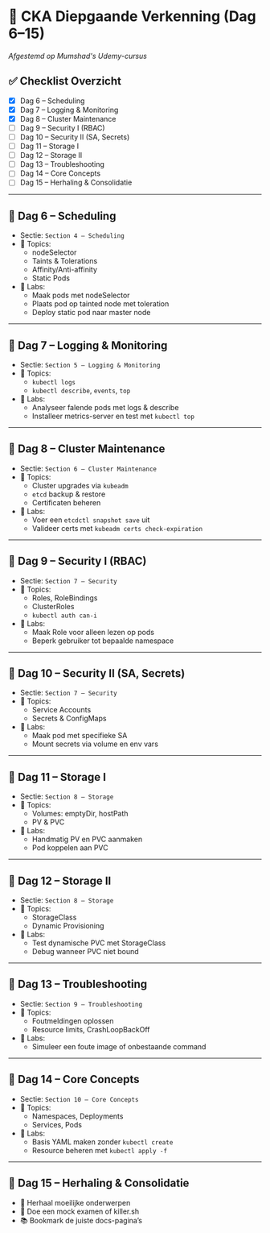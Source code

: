 # 🧠 CKA Diepgaande Verkenning (Dag 6–15)
_Afgestemd op Mumshad's Udemy-cursus_

## ✅ Checklist Overzicht
- [x] Dag 6 – Scheduling
- [x] Dag 7 – Logging & Monitoring
- [x] Dag 8 – Cluster Maintenance
- [ ] Dag 9 – Security I (RBAC)
- [ ] Dag 10 – Security II (SA, Secrets)
- [ ] Dag 11 – Storage I
- [ ] Dag 12 – Storage II
- [ ] Dag 13 – Troubleshooting
- [ ] Dag 14 – Core Concepts
- [ ] Dag 15 – Herhaling & Consolidatie

---

## 📅 Dag 6 – Scheduling
- Sectie: `Section 4 – Scheduling`
- 📌 Topics:
  - nodeSelector
  - Taints & Tolerations
  - Affinity/Anti-affinity
  - Static Pods
- 🔧 Labs:
  - Maak pods met nodeSelector
  - Plaats pod op tainted node met toleration
  - Deploy static pod naar master node

---

## 📅 Dag 7 – Logging & Monitoring
- Sectie: `Section 5 – Logging & Monitoring`
- 📌 Topics:
  - `kubectl logs`
  - `kubectl describe`, `events`, `top`
- 🔧 Labs:
  - Analyseer falende pods met logs & describe
  - Installeer metrics-server en test met `kubectl top`

---

## 📅 Dag 8 – Cluster Maintenance
- Sectie: `Section 6 – Cluster Maintenance`
- 📌 Topics:
  - Cluster upgrades via `kubeadm`
  - `etcd` backup & restore
  - Certificaten beheren
- 🔧 Labs:
  - Voer een `etcdctl snapshot save` uit
  - Valideer certs met `kubeadm certs check-expiration`

---

## 📅 Dag 9 – Security I (RBAC)
- Sectie: `Section 7 – Security`
- 📌 Topics:
  - Roles, RoleBindings
  - ClusterRoles
  - `kubectl auth can-i`
- 🔧 Labs:
  - Maak Role voor alleen lezen op pods
  - Beperk gebruiker tot bepaalde namespace

---

## 📅 Dag 10 – Security II (SA, Secrets)
- Sectie: `Section 7 – Security`
- 📌 Topics:
  - Service Accounts
  - Secrets & ConfigMaps
- 🔧 Labs:
  - Maak pod met specifieke SA
  - Mount secrets via volume en env vars

---

## 📅 Dag 11 – Storage I
- Sectie: `Section 8 – Storage`
- 📌 Topics:
  - Volumes: emptyDir, hostPath
  - PV & PVC
- 🔧 Labs:
  - Handmatig PV en PVC aanmaken
  - Pod koppelen aan PVC

---

## 📅 Dag 12 – Storage II
- Sectie: `Section 8 – Storage`
- 📌 Topics:
  - StorageClass
  - Dynamic Provisioning
- 🔧 Labs:
  - Test dynamische PVC met StorageClass
  - Debug wanneer PVC niet bound

---

## 📅 Dag 13 – Troubleshooting
- Sectie: `Section 9 – Troubleshooting`
- 📌 Topics:
  - Foutmeldingen oplossen
  - Resource limits, CrashLoopBackOff
- 🔧 Labs:
  - Simuleer een foute image of onbestaande command

---

## 📅 Dag 14 – Core Concepts
- Sectie: `Section 10 – Core Concepts`
- 📌 Topics:
  - Namespaces, Deployments
  - Services, Pods
- 🔧 Labs:
  - Basis YAML maken zonder `kubectl create`
  - Resource beheren met `kubectl apply -f`

---

## 📅 Dag 15 – Herhaling & Consolidatie
- 🔁 Herhaal moeilijke onderwerpen
- 🧪 Doe een mock examen of killer.sh
- 📚 Bookmark de juiste docs-pagina’s
